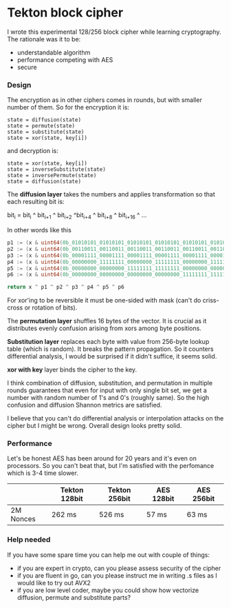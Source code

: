 
# Tekton block cipher

I wrote this experimental 128/256 block cipher while learning cryptography. The rationale was it to be:

* understandable algorithm
* performance competing with AES
* secure


### Design

The encryption as in other ciphers comes in rounds, but with smaller number of them. So for the encryption it is:

```
state = diffusion(state)
state = permute(state)
state = substitute(state)
state = xor(state, key[i])
```

and decryption is:

```
state = xor(state, key[i])
state = inverseSubstitute(state)
state = inversePermute(state)
state = diffusion(state)
```

The **diffusion layer** takes the numbers and applies transformation so that each resulting bit is:

bit<sub>i</sub> = bit<sub>i</sub>  ^ bit<sub>i+1</sub>  ^ bit<sub>i+2</sub>  ^bit<sub>i+4</sub>  ^ bit<sub>i+8</sub>  ^ bit<sub>i+16</sub>  ^ ...

In other words like this

```go
p1 := (x & uint64(0b_01010101_01010101_01010101_01010101_01010101_01010101_01010101_01010101)) << 1
p2 := (x & uint64(0b_00110011_00110011_00110011_00110011_00110011_00110011_00110011_00110011)) << 2
p3 := (x & uint64(0b_00001111_00001111_00001111_00001111_00001111_00001111_00001111_00001111)) << 4
p4 := (x & uint64(0b_00000000_11111111_00000000_11111111_00000000_11111111_00000000_11111111)) << 8
p5 := (x & uint64(0b_00000000_00000000_11111111_11111111_00000000_00000000_11111111_11111111)) << 16
p6 := (x & uint64(0b_00000000_00000000_00000000_00000000_11111111_11111111_11111111_11111111)) << 32

return x ^ p1 ^ p2 ^ p3 ^ p4 ^ p5 ^ p6
```

For xor'ing to be reversible it must be one-sided with mask (can't do criss-cross or rotation of bits).

The **permutation layer** shuffles 16 bytes of the vector. It is crucial as it distributes evenly confusion arising from
xors among byte positions.

**Substitution layer** replaces each byte with value from 256-byte lookup table (which is random). It breaks the pattern 
propagation. So it counters differential analysis, I would be surprised if it didn't suffice, it seems solid.

**xor with key** layer binds the cipher to the key.

I think combination of diffusion, substitution, and permutation in multiple rounds guarantees that even for input with only single bit set, we 
get a number with random number of 1's and 0's (roughly same). So the high confusion and diffusion Shannon metrics are 
satisfied. 

I believe that you can't do differential analysis or interpolation attacks on the cipher but I might be wrong. Overall design looks
pretty solid.

### Performance

Let's be honest AES has been around for 20 years and it's even on processors. So you can't beat that, but I'm satisfied 
with the perfomance which is 3-4 time slower.

||Tekton 128bit|Tekton 256bit|AES 128bit|AES 256bit|
|---|---|---|---|----|
|2M Nonces|262 ms  | 526 ms | 57 ms | 63 ms|


### Help needed

If you have some spare time you can help me out with couple of things:

* if you are expert in crypto, can you please assess security of the cipher
* if you are fluent in go, can you please instruct me in writing .s files as I would like to try out AVX2
* if you are low level coder, maybe you could show how vectorize diffusion, permute and substitute parts?
